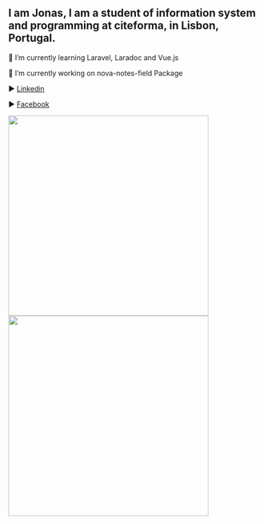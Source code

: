 ## I am Jonas, I am a student of information system and programming at citeforma, in Lisbon, Portugal.

🌱 I’m currently learning Laravel, Laradoc and Vue.js


🔭 I’m currently working on nova-notes-field Package




▶️ [Linkedin](https://pt.linkedin.com/in/jonatanoliveira) 


▶️ [Facebook](https://www.facebook.com/profile.php?id=100048450020113) 

<!-- 
▶️ [Portfolio]()

-->

<!--[![Top Langs dark](https://github-readme-stats.vercel.app/api/top-langs/?username=jonasnapoles&layout=compact)](https://github.com/jonasnapoles/github-readme-stats) -->

<p align="left">
  <a href="https://github.com/jonasnapoles"><img width="400" src="https://github-readme-stats.vercel.app/api?username=jonasnapoles&show_icons=true&theme=gotham">
  <a href="https://github.com/jonasnapoles"><img width="400" src="https://github-readme-stats.vercel.app/api/top-langs/?username=jonasnapoles&hide=html,css&langs_count=10&layout=compact&theme=gotham">
</p>

<!--
**jonasnapoles/jonasnapoles** is a ✨ _special_ ✨ repository because its `README.md` (this file) appears on your GitHub profile.
[![Anurag's GitHub stats](https://github-readme-stats.vercel.app/api?username=jonasnapoles)](https://github.com/jonasnapoles/github-readme-stats)

Here are some ideas to get you started:

- 🔭 I’m currently working on ...
- 🌱 I’m currently learning ...
- 👯 I’m looking to collaborate on ...
- 🤔 I’m looking for help with ...
- 💬 Ask me about ...
- 📫 How to reach me: ...
- 😄 Pronouns: ...
- ⚡ Fun fact: ...


### Here is what i'm working on! 👋
![](https://komarev.com/ghpvc/?username=jonasnapoles)
-->
